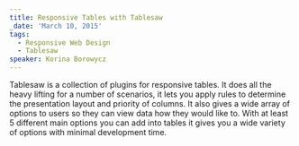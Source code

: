 ```yaml
---
title: Responsive Tables with Tablesaw
_date: 'March 10, 2015'
tags:
  - Responsive Web Design
  - Tablesaw
speaker: Korina Borowycz
---
```


Tablesaw is a collection of plugins for responsive tables. It does all the
heavy lifting for a number of scenarios, it lets you apply rules to determine
the presentation layout and priority of columns.  It also gives a wide array
of options to users so they can view data how they would like to. With at least
5 different main options you can add into tables it gives you a wide variety of
options with minimal development time.
